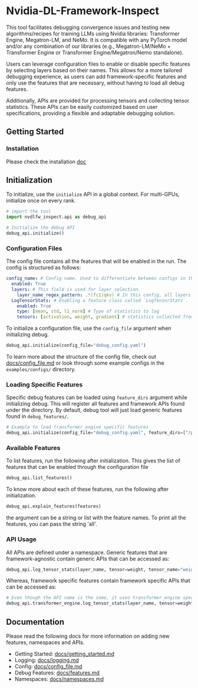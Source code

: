 # Nvidia-DL-Framework-Inspect

This tool facilitates debugging convergence issues and testing new algorithms/recipes for training LLMs using Nvidia libraries: Transformer Engine, Megatron-LM, and NeMo. It is compatible with any PyTorch model and/or any combination of our libraries (e.g., Megatron-LM/NeMo + Transformer Engine or Transformer Engine/Megatron/Nemo standalone). 

Users can leverage configuration files to enable or disable specific features by selecting layers based on their names. This allows for a more tailored debugging experience, as users can add framework-specific features and only use the features that are necessary, without having to load all debug features.

Additionally, APIs are provided for processing tensors and collecting tensor statistics. These APIs can be easily customized based on user specifications, providing a flexible and adaptable debugging solution.

## Getting Started

### Installation

Please check the installation [doc](docs/installation.md)

## Initialization

To initialize, use the `initialize` API in a global context. For multi-GPUs, initialize once on every rank.

```python
# import the tool
import nvdlfw_inspect.api as debug_api

# Initialize the debug API
debug_api.initialize()
```

### Configuration Files

The config file contains all the features that will be enabled in the run. The config is structured as follows:

```yaml
config_name: # Config name. Used to differentiate between configs in the same file.
  enabled: True
  layers: # This field is used for layer selection.
    layer_name_regex_pattern: .*(fc1|qkv) # In this config, all layers ending with fc1 or qkv are selected.
  LogTensorStats: # Enabling a feature class called `LogTensorStats`.
    enabled: True
    type: [mean, std, l1_norm] # Type of statistics to log
    tensors: [activation, weight, gradient] # statistics collected from these tensors
```

To initialize a configuration file, use the `config_file` argument when initializing debug.

```python
debug_api.initialize(config_file="debug_config.yaml")
```

To learn more about the structure of the config file, check out [docs/config_file.md](docs/config_file.md) or look through some example configs in the `examples/configs/` directory.

### Loading Specific Features

Specific debug features can be loaded using `feature_dirs` argument while initializing debug.
This will register all features and framework APIs found under the directory. By default, debug tool will just load generic features found in `debug_features/`.

```python
# Example to load transformer_engine specific features
debug_api.initialize(config_file="debug_config.yaml", feature_dirs=["/path/to/transformer_engine/debug/features"])
```

### Available Features

To list features, run the following after initialization. This gives the list of features that can be enabled through the configuration file

```python
debug_api.list_features()
```

To know more about each of these features, run the following after initialization.
```python
debug_api.explain_features(features)
```
the argument can be a string or list with the feature names. To print all the features, you can pass the string 'all'.

### API Usage

All APIs are defined under a namespace. Generic features that are framework-agnostic contain generic APIs that can be accessed as:

```python
debug_api.log_tensor_stats(layer_name, tensor=weight, tensor_name="weight")
```

Whereas, framework specific features contain framework specific APIs that can be accessed as:

```python
# Even though the API name is the same, it uses transformer_engine specific API to log transformer_engine specific tensor statistics.
debug_api.transformer_engine.log_tensor_stats(layer_name, tensor=weight, tensor_name="weight")
```

## Documentation
Please read the following docs for more information on adding new features, namespaces and APIs.

- Getting Started: [docs/getting_started.md](docs/getting_started.md)
- Logging: [docs/logging.md](docs/logging.md)
- Config: [docs/config_file.md](docs/config_file.md)
- Debug Features: [docs/features.md](docs/features.md)
- Namespaces: [docs/namespaces.md](docs/namespaces.md)

